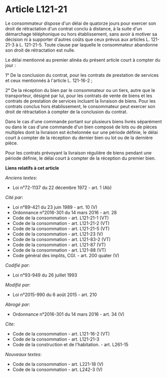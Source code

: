 # Article L121-21

Le consommateur dispose d'un délai de quatorze jours pour exercer son droit de rétractation d'un contrat conclu à distance, à
la suite d'un démarchage téléphonique ou hors établissement, sans avoir à motiver sa décision ni à supporter d'autres coûts
que ceux prévus aux articles L. 121-21-3 à L. 121-21-5. Toute clause par laquelle le consommateur abandonne son droit de
rétractation est nulle. 

Le délai mentionné au premier alinéa du présent article court à compter du jour : 

1° De la conclusion du contrat, pour les contrats de prestation de services et ceux mentionnés à l'article L. 121-16-2 ; 

2° De la réception du bien par le consommateur ou un tiers, autre que le transporteur, désigné par lui, pour les contrats de
vente de biens et les contrats de prestation de services incluant la livraison de biens. Pour les contrats conclus hors
établissement, le consommateur peut exercer son droit de rétractation à compter de la conclusion du contrat. 

Dans le cas d'une commande portant sur plusieurs biens livrés séparément ou dans le cas d'une commande d'un bien composé de
lots ou de pièces multiples dont la livraison est échelonnée sur une période définie, le délai court à compter de la
réception du dernier bien ou lot ou de la dernière pièce. 

Pour les contrats prévoyant la livraison régulière de biens pendant une période définie, le délai court à compter de la
réception du premier bien.

**Liens relatifs à cet article**

_Anciens textes_:

  - Loi n°72-1137 du 22 décembre 1972 - art. 1 (Ab)

_Cité par_:

  - Loi n°89-421 du 23 juin 1989 - art. 10 (V)
  - Ordonnance n°2016-301 du 14 mars 2016 - art. 28
  - Code de la consommation - art. L121-21-1 (VT)
  - Code de la consommation - art. L121-21-2 (VT)
  - Code de la consommation - art. L121-21-5 (VT)
  - Code de la consommation - art. L121-23 (V)
  - Code de la consommation - art. L121-83-2 (VT)
  - Code de la consommation - art. L121-87 (VT)
  - Code de la consommation - art. L121-88 (VT)
  - Code général des impôts, CGI. - art. 200 quater (V)

_Codifié par_:

  - Loi n°93-949 du 26 juillet 1993

_Modifié par_:

  - Loi n°2015-990 du 6 août 2015 - art. 210

_Abrogé par_:

  - Ordonnance n°2016-301 du 14 mars 2016 - art. 34 (V)

_Cite_:

  - Code de la consommation - art. L121-16-2 (VT)
  - Code de la consommation - art. L121-21-3
  - Code de la construction et de l'habitation. - art. L261-15

_Nouveaux textes_:

  - Code de la consommation - art. L221-18 (V)
  - Code de la consommation - art. L242-3 (V)
